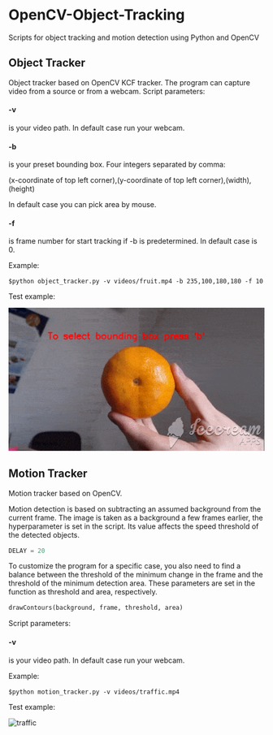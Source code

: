 # OpenCV-Object-Tracking
Scripts for object tracking and motion detection using Python and OpenCV

## Object Tracker

Object tracker based on OpenCV KCF tracker. The program can capture video from a source or from a webcam.
Script parameters:

#### -v 

is your video path. In default case run your webcam.

#### -b 

is your preset bounding box. Four integers separated by comma: 

(x-coordinate of top left corner),(y-coordinate of top left corner),(width),(height)

In default case you can pick area by mouse.

#### -f 

is frame number for start tracking if -b is predetermined. In default case is 0.

Example:

```
$python object_tracker.py -v videos/fruit.mp4 -b 235,100,180,180 -f 10
```

Test example:

![fruit](images/fruittest.gif)

  
## Motion Tracker

Motion tracker based on OpenCV. 

Motion detection is based on subtracting an assumed background from the current frame. The image is taken as a background a few frames earlier, the hyperparameter is set in the script. Its value affects the speed threshold of the detected objects.

```python
DELAY = 20
```

To customize the program for a specific case, you also need to find a balance between the threshold of the minimum change in the frame and the threshold of the minimum detection area. These parameters are set in the function as threshold and area, respectively.

```python
drawContours(background, frame, threshold, area)
```
Script parameters:

#### -v 

is your video path. In default case run your webcam.

Example:

```
$python motion_tracker.py -v videos/traffic.mp4 
```

Test example:

![traffic](images/traffictest.gif)
